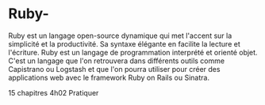# Ruby-
Ruby est un langage open-source dynamique qui met l'accent sur la simplicité et la productivité. Sa syntaxe élégante en facilite la lecture et l'écriture.
Ruby est un langage de programmation interprété et orienté objet. C'est un langage que l'on retrouvera dans différents outils comme Capistrano ou Logstash et que l'on pourra utiliser pour créer des applications web avec le framework Ruby on Rails ou Sinatra.

 15 chapitres   4h02
Pratiquer
